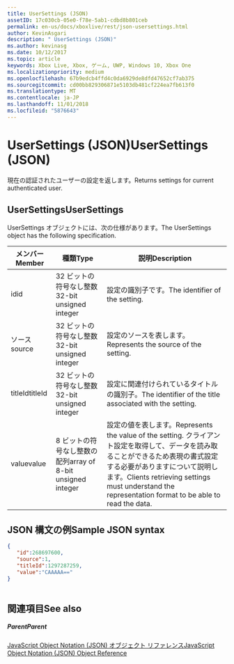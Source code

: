 ```yaml
---
title: UserSettings (JSON)
assetID: 17c030cb-05e0-f78e-5ab1-cdbd8b801ceb
permalink: en-us/docs/xboxlive/rest/json-usersettings.html
author: KevinAsgari
description: " UserSettings (JSON)"
ms.author: kevinasg
ms.date: 10/12/2017
ms.topic: article
keywords: Xbox Live, Xbox, ゲーム, UWP, Windows 10, Xbox One
ms.localizationpriority: medium
ms.openlocfilehash: 67b9edcb4ffd4c0da6929de8dfd47652cf7ab375
ms.sourcegitcommit: cd00bb829306871e5103db481cf224ea7fb613f0
ms.translationtype: MT
ms.contentlocale: ja-JP
ms.lasthandoff: 11/01/2018
ms.locfileid: "5876643"
---
```

# <a name="usersettings-json"></a><span data-ttu-id="85c27-104">UserSettings (JSON)</span><span class="sxs-lookup"><span data-stu-id="85c27-104">UserSettings (JSON)</span></span>
<span data-ttu-id="85c27-105">現在の認証されたユーザーの設定を返します。</span><span class="sxs-lookup"><span data-stu-id="85c27-105">Returns settings for current authenticated user.</span></span> 
<a id="ID4EN"></a>

 
## <a name="usersettings"></a><span data-ttu-id="85c27-106">UserSettings</span><span class="sxs-lookup"><span data-stu-id="85c27-106">UserSettings</span></span>
 
<span data-ttu-id="85c27-107">UserSettings オブジェクトには、次の仕様があります。</span><span class="sxs-lookup"><span data-stu-id="85c27-107">The UserSettings object has the following specification.</span></span>
 
| <span data-ttu-id="85c27-108">メンバー</span><span class="sxs-lookup"><span data-stu-id="85c27-108">Member</span></span>| <span data-ttu-id="85c27-109">種類</span><span class="sxs-lookup"><span data-stu-id="85c27-109">Type</span></span>| <span data-ttu-id="85c27-110">説明</span><span class="sxs-lookup"><span data-stu-id="85c27-110">Description</span></span>| 
| --- | --- | --- | 
| <span data-ttu-id="85c27-111">id</span><span class="sxs-lookup"><span data-stu-id="85c27-111">id</span></span>| <span data-ttu-id="85c27-112">32 ビットの符号なし整数</span><span class="sxs-lookup"><span data-stu-id="85c27-112">32-bit unsigned integer</span></span>| <span data-ttu-id="85c27-113">設定の識別子です。</span><span class="sxs-lookup"><span data-stu-id="85c27-113">The identifier of the setting.</span></span>| 
| <span data-ttu-id="85c27-114">ソース</span><span class="sxs-lookup"><span data-stu-id="85c27-114">source</span></span>| <span data-ttu-id="85c27-115">32 ビットの符号なし整数</span><span class="sxs-lookup"><span data-stu-id="85c27-115">32-bit unsigned integer</span></span>| <span data-ttu-id="85c27-116">設定のソースを表します。</span><span class="sxs-lookup"><span data-stu-id="85c27-116">Represents the source of the setting.</span></span> | 
| <span data-ttu-id="85c27-117">titleId</span><span class="sxs-lookup"><span data-stu-id="85c27-117">titleId</span></span>| <span data-ttu-id="85c27-118">32 ビットの符号なし整数</span><span class="sxs-lookup"><span data-stu-id="85c27-118">32-bit unsigned integer</span></span>| <span data-ttu-id="85c27-119">設定に関連付けられているタイトルの識別子。</span><span class="sxs-lookup"><span data-stu-id="85c27-119">The identifier of the title associated with the setting.</span></span> | 
| <span data-ttu-id="85c27-120">value</span><span class="sxs-lookup"><span data-stu-id="85c27-120">value</span></span>| <span data-ttu-id="85c27-121">8 ビットの符号なし整数の配列</span><span class="sxs-lookup"><span data-stu-id="85c27-121">array of 8-bit unsigned integer</span></span>| <span data-ttu-id="85c27-122">設定の値を表します。</span><span class="sxs-lookup"><span data-stu-id="85c27-122">Represents the value of the setting.</span></span> <span data-ttu-id="85c27-123">クライアント設定を取得して、データを読み取ることができるため表現の書式設定する必要がありますについて説明します。</span><span class="sxs-lookup"><span data-stu-id="85c27-123">Clients retrieving settings must understand the representation format to be able to read the data.</span></span> | 
  
<a id="ID4EJC"></a>

 
## <a name="sample-json-syntax"></a><span data-ttu-id="85c27-124">JSON 構文の例</span><span class="sxs-lookup"><span data-stu-id="85c27-124">Sample JSON syntax</span></span>
 

```json
{
   "id":268697600,
   "source":1,
   "titleId":1297287259,
   "value":"CAAAAA=="
}
    
```

  
<a id="ID4ESC"></a>

 
## <a name="see-also"></a><span data-ttu-id="85c27-125">関連項目</span><span class="sxs-lookup"><span data-stu-id="85c27-125">See also</span></span>
 
<a id="ID4EUC"></a>

 
##### <a name="parent"></a><span data-ttu-id="85c27-126">Parent</span><span class="sxs-lookup"><span data-stu-id="85c27-126">Parent</span></span> 

[<span data-ttu-id="85c27-127">JavaScript Object Notation (JSON) オブジェクト リファレンス</span><span class="sxs-lookup"><span data-stu-id="85c27-127">JavaScript Object Notation (JSON) Object Reference</span></span>](atoc-xboxlivews-reference-json.md)

   